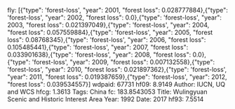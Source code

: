 fly: [{"type": 'forest-loss', "year": 2001, "forest loss": 0.028777884},{"type": 'forest-loss', "year": 2002, "forest loss": 0.0},{"type": 'forest-loss', "year": 2003, "forest loss": 0.021397049},{"type": 'forest-loss', "year": 2004, "forest loss": 0.057559884},{"type": 'forest-loss', "year": 2005, "forest loss": 0.08768345},{"type": 'forest-loss', "year": 2006, "forest loss": 0.105485441},{"type": 'forest-loss', "year": 2007, "forest loss": 0.033901638},{"type": 'forest-loss', "year": 2008, "forest loss": 0.0},{"type": 'forest-loss', "year": 2009, "forest loss": 0.007132558},{"type": 'forest-loss', "year": 2010, "forest loss": 0.021897362},{"type": 'forest-loss', "year": 2011, "forest loss": 0.019387659},{"type": 'forest-loss', "year": 2012, "forest loss": 0.039534557}]
wdpaid: 67731
hf09: 8.9149
Author: IUCN, UQ and WCS
hfcg: 1.3613
Tags: China
fc: 183.8543053
Title: Wulingyuan Scenic and Historic Interest Area
Year: 1992
Date: 2017
hf93: 7.5514
